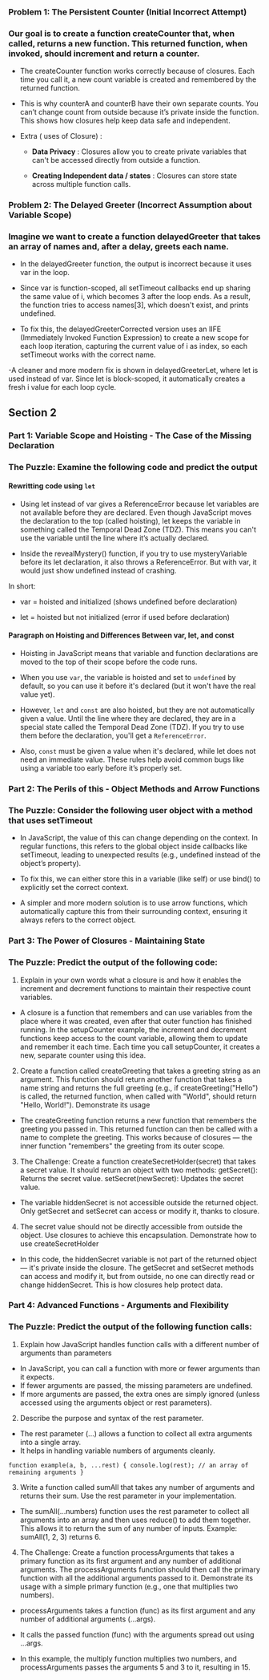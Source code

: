 ### Problem 1: The Persistent Counter (Initial Incorrect Attempt)
### Our goal is to create a function createCounter that, when called, returns a new function. This returned function, when invoked, should increment and return a counter.

- The createCounter function works correctly because of closures. Each time you call it, a new count variable is created and remembered by the returned function. 

- This is why counterA and counterB have their own separate counts. You can’t change count from outside because it’s private inside the function. This shows how closures help keep data safe and independent.

- Extra ( uses of Closure) : 
  - **Data Privacy** : Closures allow you to create private variables that can't be accessed directly from outside a function.

  - **Creating Independent data / states** : Closures can store state across multiple function calls.


### Problem 2: The Delayed Greeter (Incorrect Assumption about Variable Scope) 
### Imagine we want to create a function delayedGreeter that takes an array of names and, after a delay, greets each name. 


- In the delayedGreeter function, the output is incorrect because it uses var in the loop. 
- Since var is function-scoped, all setTimeout callbacks end up sharing the same value of i, which becomes 3 after the loop ends. As a result, the function tries to access names[3], which doesn't exist, and prints undefined. 

- To fix this, the delayedGreeterCorrected version uses an IIFE (Immediately Invoked Function Expression) to create a new scope for each loop iteration, capturing the current value of i as index, so each setTimeout works with the correct name. 

-A cleaner and more modern fix is shown in delayedGreeterLet, where let is used instead of var. Since let is block-scoped, it automatically creates a fresh i value for each loop cycle.


## Section 2

### Part 1: Variable Scope and Hoisting - The Case of the Missing Declaration
### The Puzzle: Examine the following code and predict the output

#### Rewritting code using `let`

- Using let instead of var gives a ReferenceError because let variables are not available before they are declared. Even though JavaScript moves the declaration to the top (called hoisting), let keeps the variable in something called the Temporal Dead Zone (TDZ). This means you can't use the variable until the line where it’s actually declared.

- Inside the revealMystery() function, if you try to use mysteryVariable before its let declaration, it also throws a ReferenceError. But with var, it would just show undefined instead of crashing.

In short:

  - var = hoisted and initialized (shows undefined before declaration)

  - let = hoisted but not initialized (error if used before declaration)

#### Paragraph on Hoisting and Differences Between var, let, and const

- Hoisting in JavaScript means that variable and function declarations are moved to the top of their scope before the code runs. 

- When you use `var`, the variable is hoisted and set to `undefined` by default, so you can use it before it's declared (but it won't have the real value yet).

- However, `let` and `const` are also hoisted, but they are not automatically given a value. Until the line where they are declared, they are in a special state called the Temporal Dead Zone (TDZ). If you try to use them before the declaration, you'll get a `ReferenceError`.

- Also, `const` must be given a value when it's declared, while let does not need an immediate value. These rules help avoid common bugs like using a variable too early before it’s properly set.

### Part 2: The Perils of this - Object Methods and Arrow Functions
### The Puzzle: Consider the following user object with a method that uses setTimeout

- In JavaScript, the value of this can change depending on the context. In regular functions, this refers to the global object inside callbacks like setTimeout, leading to unexpected results (e.g., undefined instead of the object’s property).

- To fix this, we can either store this in a variable (like self) or use bind() to explicitly set the correct context. 

- A simpler and more modern solution is to use arrow functions, which automatically capture this from their surrounding context, ensuring it always refers to the correct object.


### Part 3: The Power of Closures - Maintaining State
### The Puzzle: Predict the output of the following code:

1.	Explain in your own words what a closure is and how it enables the increment and decrement functions to maintain their respective count variables.

  - A closure is a function that remembers and can use variables from the place where it was created, even after that outer function has finished running. In the setupCounter example, the increment and decrement functions keep access to the count variable, allowing them to update and remember it each time. Each time you call setupCounter, it creates a new, separate counter using this idea.

2. Create a function called createGreeting that takes a greeting string as an argument. This function should return another function that takes a name string and returns the full greeting (e.g., if createGreeting("Hello") is called, the returned function, when called with "World", should return "Hello, World!"). Demonstrate its usage

  - The createGreeting function returns a new function that remembers the greeting you passed in. This returned function can then be called with a name to complete the greeting. This works because of closures — the inner function "remembers" the greeting from its outer scope.

3.	The Challenge: Create a function createSecretHolder(secret) that takes a secret value. It should return an object with two methods: getSecret(): Returns the secret value.	setSecret(newSecret): Updates the secret value.

  - The variable hiddenSecret is not accessible outside the returned object. Only getSecret and setSecret can access or modify it, thanks to closure.

4.	The secret value should not be directly accessible from outside the object. Use closures to achieve this encapsulation. Demonstrate how to use createSecretHolder

  - In this code, the hiddenSecret variable is not part of the returned object — it's private inside the closure. The getSecret and setSecret methods can access and modify it, but from outside, no one can directly read or change hiddenSecret. This is how closures help protect data.

### Part 4: Advanced Functions - Arguments and Flexibility
### The Puzzle: Predict the output of the following function calls:

1. Explain how JavaScript handles function calls with a different number of arguments than parameters

  - In JavaScript, you can call a function with more or fewer arguments than it expects.
  - If fewer arguments are passed, the missing parameters are undefined.
  - If more arguments are passed, the extra ones are simply ignored (unless accessed using the arguments object or rest parameters).


2. Describe the purpose and syntax of the rest parameter.

  - The rest parameter (...) allows a function to collect all extra arguments into a single array.
  - It helps in handling variable numbers of arguments cleanly.

  `
  function example(a, b, ...rest) {
    console.log(rest); // an array of remaining arguments
  }
  `

3. Write a function called sumAll that takes any number of arguments and returns their sum. Use the rest parameter in your implementation.

  - The sumAll(...numbers) function uses the rest parameter to collect all arguments into an array and then uses reduce() to add them together. This allows it to return the sum of any number of inputs. Example: sumAll(1, 2, 3) returns 6.

4.	The Challenge: Create a function processArguments that takes a primary function as its first argument and any number of additional arguments. The processArguments function should then call the primary function with all the additional arguments passed to it. Demonstrate its usage with a simple primary function (e.g., one that multiplies two numbers).

  - processArguments takes a function (func) as its first argument and any number of additional arguments (...args).

  - It calls the passed function (func) with the arguments spread out using ...args.

  - In this example, the multiply function multiplies two numbers, and processArguments passes the arguments 5 and 3 to it, resulting in 15.








